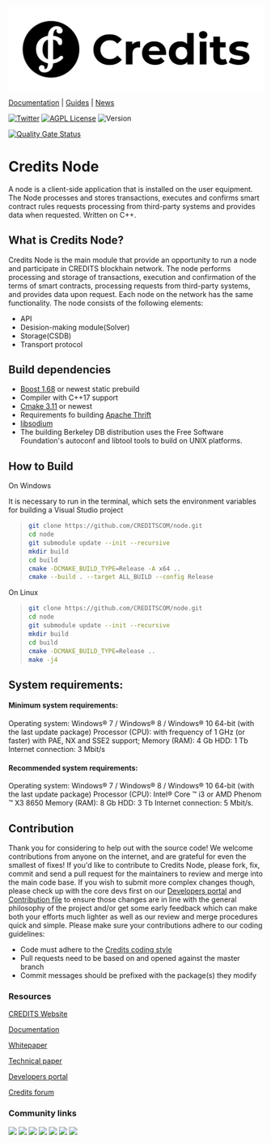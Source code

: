 <img src="https://raw.githubusercontent.com/CREDITSCOM/Documentation/master/Src/Logo_Credits_horizontal_black.png" align="center">

[Documentation](https://developers.credits.com/en/Articles/Platform) \|
[Guides](https://developers.credits.com/en/Articles/Guides) \|
[News](https://credits.com/en/Home/News)

[![Twitter](https://img.shields.io/twitter/follow/creditscom.svg?label=Follow&style=social)](https://twitter.com/intent/follow?screen_name=creditscom)
[![AGPL License](https://img.shields.io/github/license/CREDITSCOM/node.svg?color=green&label=License&style=plastic)](LICENSE)
![Version](https://img.shields.io/github/tag/CREDITSCOM/node.svg?label=Versoin&style=plastic)

[![Quality Gate Status](https://sonarcloud.io/api/project_badges/measure?project=CREDITSCOM_node&metric=alert_status)](https://sonarcloud.io/dashboard?id=CREDITSCOM_node)
# Credits Node
A node is a client-side application that is installed on the user equipment.
The Node processes and stores transactions, executes and confirms smart contract rules requests processing from third-party systems and provides data when requested.
Written on C++.

<h2>What is Credits Node?</h2>
<p>Credits Node is the main module that provide an opportunity to run a node and participate in CREDITS blockhain network. The node performs processing and storage of transactions, execution and confirmation of the terms of smart contracts, processing requests from third-party systems, and provides data upon request. Each node on the network has the same functionality.
The node consists of the following elements:</p>
<ul>
<li>API</li> 
<li>Desision-making module(Solver)</li> 
<li>Storage(CSDB)</li> 
<li>Transport protocol</li> 
</ul>

<h2>Build dependencies</h2>
<ul>
<li><a href="https://www.boost.org/users/history/version_1_68_0.html">Boost 1.68</a> or newest static prebuild</li>
<li>Compiler with C++17 support</li>
<li><a href="https://cmake.org/download/">Cmake 3.11</a> or newest</li>
<li> Requirements fo building <a href="https://thrift.apache.org/docs/install/">Apache Thrift</a></li>
<li><a href="https://github.com/jedisct1/libsodium">libsodium</a></li>
<li>The building Berkeley DB distribution uses the Free Software Foundation's autoconf and libtool tools to build on UNIX platforms.</li>
   
</ul>

<h2>How to Build</h2>

On Windows<br/>

It is necessary to run in the terminal, which sets the environment variables for building a Visual Studio project

>```sh
>git clone https://github.com/CREDITSCOM/node.git
>cd node
>git submodule update --init --recursive
>mkdir build
>cd build
>cmake -DCMAKE_BUILD_TYPE=Release -A x64 ..
>cmake --build . --target ALL_BUILD --config Release

On Linux<br/>

>```sh
>git clone https://github.com/CREDITSCOM/node.git
>cd node
>git submodule update --init --recursive
>mkdir build
>cd build
>cmake -DCMAKE_BUILD_TYPE=Release ..
>make -j4

<h2>System requirements:</h2>
<h4>Minimum system requirements:</h4>
Operating system: Windows® 7 / Windows® 8 / Windows® 10 64-bit (with the last update package)
Processor (CPU): with frequency of 1 GHz (or faster) with PAE, NX and SSE2 support;
Memory (RAM): 4 Gb
HDD: 1 Tb
Internet connection: 3 Mbit/s
<h4>Recommended system requirements:</h4>

Operating system: Windows® 7 / Windows® 8 / Windows® 10 64-bit (with the last update package)
Processor (CPU): Intel® Core ™ i3 or AMD Phenom ™ X3 8650
Memory (RAM): 8 Gb
HDD: 3 Tb
Internet connection: 5 Mbit/s.

<h2>Contribution</h2>
<p>Thank you for considering to help out with the source code! We welcome contributions from anyone on the internet, and are grateful for even the smallest of fixes!
If you'd like to contribute to Credits Node, please fork, fix, commit and send a pull request for the maintainers to review and merge into the main code base. If you wish to submit more complex changes though, please check up with the core devs first on our <a href="https://developers.credits.com/">Developers portal</a> and <a href="https://github.com/CREDITSCOM/Documentation/blob/master/Contribution.md"> Contribution file</a> to ensure those changes are in line with the general philosophy of the project and/or get some early feedback which can make both your efforts much lighter as well as our review and merge procedures quick and simple.
Please make sure your contributions adhere to our coding guidelines:</p>
<ul>
<li>Code must adhere to the <a href="https://github.com/CREDITSCOM/node/blob/master/codingstyle.md">Credits coding style</a></li>

<li>Pull requests need to be based on and opened against the master branch</li>
<li>Commit messages should be prefixed with the package(s) they modify</li>
</ul>
<h3>Resources</h3>

<a href="https://credits.com//">CREDITS Website</a>

<a href="https://github.com/CREDITSCOM/DOCUMENTATION">Documentation</a>

<a href="https://credits.com/Content/Docs/TechnicalWhitePaperCREDITSEng.pdf">Whitepaper</a>

<a href="https://credits.com/Content/Docs/TechnicalPaperENG.pdf">Technical paper</a>

<a href="https://developers.credits.com/">Developers portal</a>

<a href="http://forum.credits.com/">Credits forum</a>
<h3>Community links</h3>
   <a href="https://t.me/creditscom"><img src ="https://simpleicons.org/icons/telegram.svg" height=40 widht=40 ></a>
   <a href="https://twitter.com/creditscom"><img src ="https://simpleicons.org/icons/twitter.svg" height=40 widht=40 ></a>
   <a href="https://www.reddit.com/r/CreditsOfficial/"><img src ="https://simpleicons.org/icons/reddit.svg" height=40 widht=40></a> 
   <a href="https://medium.com/@credits"><img src="https://simpleicons.org/icons/medium.svg" height=40 widht=40></a>
   <a href="https://www.instagram.com/credits_com/"><img src="https://simpleicons.org/icons/facebook.svg" height=40 widht=40></a>
   <a href="https://www.facebook.com/creditscom"><img src="https://simpleicons.org/icons/instagram.svg" height=40 widht=40></a>
   <a href="https://www.youtube.com/channel/UC7kjX_jgauCqmf_a4fqLGOQ"><img src="https://simpleicons.org/icons/youtube.svg" height=40 widht=40></a>
